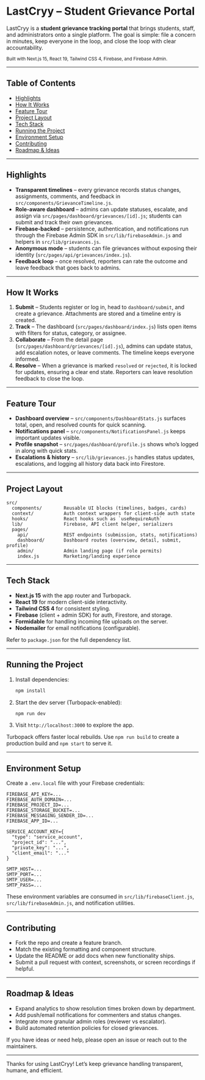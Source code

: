 # LastCryy – Student Grievance Portal

LastCryy is a **student grievance tracking portal** that brings students, staff, and administrators onto a single platform. The goal is simple: file a concern in minutes, keep everyone in the loop, and close the loop with clear accountability.

<sub>Built with Next.js 15, React 19, Tailwind CSS 4, Firebase, and Firebase Admin.</sub>

---

## Table of Contents
- [Highlights](#highlights)
- [How It Works](#how-it-works)
- [Feature Tour](#feature-tour)
- [Project Layout](#project-layout)
- [Tech Stack](#tech-stack)
- [Running the Project](#running-the-project)
- [Environment Setup](#environment-setup)
- [Contributing](#contributing)
- [Roadmap & Ideas](#roadmap--ideas)

---

## Highlights
- **Transparent timelines** – every grievance records status changes, assignments, comments, and feedback in `src/components/GrievanceTimeline.js`.
- **Role-aware dashboard** – admins can update statuses, escalate, and assign via `src/pages/dashboard/grievances/[id].js`; students can submit and track their own grievances.
- **Firebase-backed** – persistence, authentication, and notifications run through the Firebase Admin SDK in `src/lib/firebaseAdmin.js` and helpers in `src/lib/grievances.js`.
- **Anonymous mode** – students can file grievances without exposing their identity (`src/pages/api/grievances/index.js`).
- **Feedback loop** – once resolved, reporters can rate the outcome and leave feedback that goes back to admins.

---

## How It Works
1. **Submit** – Students register or log in, head to `dashboard/submit`, and create a grievance. Attachments are stored and a timeline entry is created.
2. **Track** – The dashboard (`src/pages/dashboard/index.js`) lists open items with filters for status, category, or assignee.
3. **Collaborate** – From the detail page (`src/pages/dashboard/grievances/[id].js`), admins can update status, add escalation notes, or leave comments. The timeline keeps everyone informed.
4. **Resolve** – When a grievance is marked `resolved` or `rejected`, it is locked for updates, ensuring a clear end state. Reporters can leave resolution feedback to close the loop.

---

## Feature Tour
- **Dashboard overview** – `src/components/DashboardStats.js` surfaces total, open, and resolved counts for quick scanning.
- **Notifications panel** – `src/components/NotificationsPanel.js` keeps important updates visible.
- **Profile snapshot** – `src/pages/dashboard/profile.js` shows who’s logged in along with quick stats.
- **Escalations & history** – `src/lib/grievances.js` handles status updates, escalations, and logging all history data back into Firestore.

---

## Project Layout
```
src/
  components/        Reusable UI blocks (timelines, badges, cards)
  context/           Auth context wrappers for client-side auth state
  hooks/             React hooks such as `useRequireAuth`
  lib/               Firebase, API client helper, serializers
  pages/
    api/             REST endpoints (submission, stats, notifications)
    dashboard/       Dashboard routes (overview, detail, submit, profile)
    admin/           Admin landing page (if role permits)
    index.js         Marketing/landing experience
```

---

## Tech Stack
- **Next.js 15** with the app router and Turbopack.
- **React 19** for modern client-side interactivity.
- **Tailwind CSS 4** for consistent styling.
- **Firebase** (client + admin SDK) for auth, Firestore, and storage.
- **Formidable** for handling incoming file uploads on the server.
- **Nodemailer** for email notifications (configurable).

Refer to `package.json` for the full dependency list.

---

## Running the Project
1. Install dependencies:
   ```bash
   npm install
   ```
2. Start the dev server (Turbopack-enabled):
   ```bash
   npm run dev
   ```
3. Visit `http://localhost:3000` to explore the app.

Turbopack offers faster local rebuilds. Use `npm run build` to create a production build and `npm start` to serve it.

---

## Environment Setup
Create a `.env.local` file with your Firebase credentials:
```
FIREBASE_API_KEY=...
FIREBASE_AUTH_DOMAIN=...
FIREBASE_PROJECT_ID=...
FIREBASE_STORAGE_BUCKET=...
FIREBASE_MESSAGING_SENDER_ID=...
FIREBASE_APP_ID=...

SERVICE_ACCOUNT_KEY={
  "type": "service_account",
  "project_id": "...",
  "private_key": "...",
  "client_email": "..."
}

SMTP_HOST=...
SMTP_PORT=...
SMTP_USER=...
SMTP_PASS=...
```

These environment variables are consumed in `src/lib/firebaseClient.js`, `src/lib/firebaseAdmin.js`, and notification utilities.

---

## Contributing
- Fork the repo and create a feature branch.
- Match the existing formatting and component structure.
- Update the README or add docs when new functionality ships.
- Submit a pull request with context, screenshots, or screen recordings if helpful.

---

## Roadmap & Ideas
- Expand analytics to show resolution times broken down by department.
- Add push/email notifications for commenters and status changes.
- Integrate more granular admin roles (reviewer vs escalator).
- Build automated retention policies for closed grievances.

If you have ideas or need help, please open an issue or reach out to the maintainers.

---

Thanks for using LastCryy! Let’s keep grievance handling transparent, humane, and efficient.

